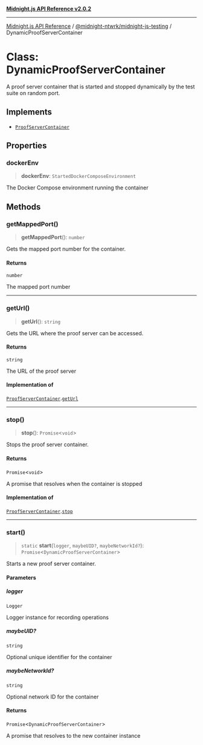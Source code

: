 [**Midnight.js API Reference v2.0.2**](../../../README.md)

***

[Midnight.js API Reference](../../../packages.md) / [@midnight-ntwrk/midnight-js-testing](../README.md) / DynamicProofServerContainer

# Class: DynamicProofServerContainer

A proof server container that is started and stopped dynamically by the test
suite on random port.

## Implements

- [`ProofServerContainer`](../interfaces/ProofServerContainer.md)

## Properties

### dockerEnv

> **dockerEnv**: `StartedDockerComposeEnvironment`

The Docker Compose environment running the container

## Methods

### getMappedPort()

> **getMappedPort**(): `number`

Gets the mapped port number for the container.

#### Returns

`number`

The mapped port number

***

### getUrl()

> **getUrl**(): `string`

Gets the URL where the proof server can be accessed.

#### Returns

`string`

The URL of the proof server

#### Implementation of

[`ProofServerContainer`](../interfaces/ProofServerContainer.md).[`getUrl`](../interfaces/ProofServerContainer.md#geturl)

***

### stop()

> **stop**(): `Promise`\<`void`\>

Stops the proof server container.

#### Returns

`Promise`\<`void`\>

A promise that resolves when the container is stopped

#### Implementation of

[`ProofServerContainer`](../interfaces/ProofServerContainer.md).[`stop`](../interfaces/ProofServerContainer.md#stop)

***

### start()

> `static` **start**(`logger`, `maybeUID?`, `maybeNetworkId?`): `Promise`\<`DynamicProofServerContainer`\>

Starts a new proof server container.

#### Parameters

##### logger

`Logger`

Logger instance for recording operations

##### maybeUID?

`string`

Optional unique identifier for the container

##### maybeNetworkId?

`string`

Optional network ID for the container

#### Returns

`Promise`\<`DynamicProofServerContainer`\>

A promise that resolves to the new container instance

